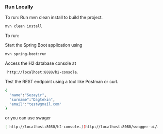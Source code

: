 ### Run Locally
To run:
Run mvn clean install to build the project.
```bash
mvn clean install
```
To run:

Start the Spring Boot application using 
```bash
mvn spring-boot:run
```
Access the H2 database console at
```bash
 http://localhost:8080/h2-console.
```

Test the REST endpoint using a tool like Postman or curl.

```bash
{
  "name":"Sezayir",
  "surname":"Dagtekin",
  "email":"test@gmail.com"
}
```
or you can use swager
```bash
[ http://localhost:8080/h2-console.](http://localhost:8080/swagger-ui/index.html)
```



